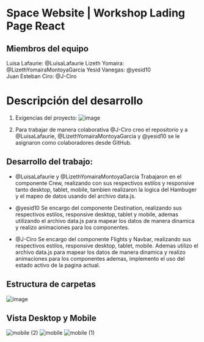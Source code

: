 # Space Website | Workshop Lading Page React
## Miembros del equipo
Luisa Lafaurie: @LuisaLafaurie 
Lizeth Yomaira: @LizethYomairaMontoyaGarcia
Yesid Vanegas: @yesid10  
Juan Esteban Ciro: @J-Ciro 

# Descripción del desarrollo
1. Exigencias del proyecto:
![image](https://github.com/J-Ciro/space-tourist-website/assets/37349818/7a81bfb2-bc0e-4c6a-80c7-071f10f999d4)

2. Para trabajar de manera colaborativa @J-Ciro creo el repositorio y a @LuisaLafaurie, @LizethYomairaMontoyaGarcia y @yesid10 se le asignaron como colaboradores desde GitHub.

## Desarrollo del trabajo:
- @LuisaLafaurie y @LizethYomairaMontoyaGarcia Trabajaron en el componente Crew, realizando con sus respectivos estilos y responsive tanto desktop, tablet, mobile, tambien realizaron la logica del Hambuger y el mapeo de datos usando del archivo data.js.

- @yesid10  Se encargo del componente Destination, realizando sus respectivos estilos,  responsive desktop,  tablet y mobile, ademas utilizando el archivo data.js para mapear los datos de manera dinamica y realizo animaciones para los componentes.
- @J-Ciro Se encargo del componente Flights y Navbar, realizando sus respectivos estilos, responsive desktop, tablet, mobile. Ademas utilizo el archivo data.js para mapear los datos de manera dinamica y realizo animaciones para los componentes ademas, implemento el uso del estado activo de la pagina actual.


## Estructura de carpetas
![image](https://github.com/J-Ciro/space-tourist-website/assets/37349818/f6e472e1-0325-4c94-bd47-1a78a43d20f1)

## Vista Desktop y Mobile
![mobile (2)](https://github.com/J-Ciro/space-tourist-website/assets/37349818/87d9a7cf-e244-4983-aabc-8f04603fb210)
![mobile](https://github.com/J-Ciro/space-tourist-website/assets/37349818/2597f6e6-52f7-4a14-88a0-6b23f5ad288c)
![mobile (1)](https://github.com/J-Ciro/space-tourist-website/assets/37349818/eb522569-a52d-41c0-bdb6-5fd60c5a4038)

